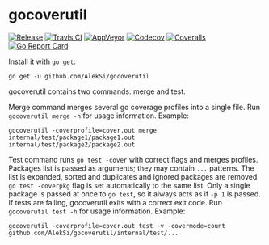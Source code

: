 # gocoverutil

[![Release](https://github-release-version.herokuapp.com/github/AlekSi/gocoverutil/release.svg?style=flat)](https://github.com/AlekSi/gocoverutil/releases/latest)
[![Travis CI](https://travis-ci.org/AlekSi/gocoverutil.svg?branch=master)](https://travis-ci.org/AlekSi/gocoverutil)
[![AppVeyor](https://ci.appveyor.com/api/projects/status/bxcbywwapyvsprju/branch/master?svg=true)](https://ci.appveyor.com/project/AlekSi/gocoverutil)
[![Codecov](https://codecov.io/gh/AlekSi/gocoverutil/branch/master/graph/badge.svg)](https://codecov.io/gh/AlekSi/gocoverutil)
[![Coveralls](https://coveralls.io/repos/github/AlekSi/gocoverutil/badge.svg?branch=master)](https://coveralls.io/github/AlekSi/gocoverutil)
[![Go Report Card](https://goreportcard.com/badge/AlekSi/gocoverutil)](https://goreportcard.com/report/AlekSi/gocoverutil)


Install it with `go get`:
```
go get -u github.com/AlekSi/gocoverutil
```

gocoverutil contains two commands: merge and test.

Merge command merges several go coverage profiles into a single file.
Run `gocoverutil merge -h` for usage information. Example:
```
gocoverutil -coverprofile=cover.out merge internal/test/package1/package1.out internal/test/package2/package2.out
```

Test command runs `go test -cover` with correct flags and merges profiles.
Packages list is passed as arguments; they may contain `...` patterns.
The list is expanded, sorted and duplicates and ignored packages are removed.
`go test -coverpkg` flag is set automatically to the same list.
Only a single package is passed at once to `go test`, so it always acts as if `-p 1` is passed.
If tests are failing, gocoverutil exits with a correct exit code.
Run `gocoverutil test -h` for usage information. Example:
```
gocoverutil -coverprofile=cover.out test -v -covermode=count github.com/AlekSi/gocoverutil/internal/test/...
```
